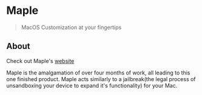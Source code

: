 # Maple

> MacOS Customization at your fingertips

## About

Check out Maple's [website](https://maple.halz.dev)

Maple is the amalgamation of over four months of work, all leading to this one finished product. Maple acts similarly to a jailbreak(the legal process of unsandboxing your device to expand it's functionality) for your Mac. 


